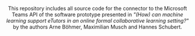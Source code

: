 <p align="center"> This repository  includes all source code for the connector to the Microsoft Teams API of the software prototype presented in <i>"(How) can machine learning support eTutors in an online formal collaborative learning setting?"</i> by the authors Arne Böhmer, Maximilian Musch and Hannes Schubert. </p>
